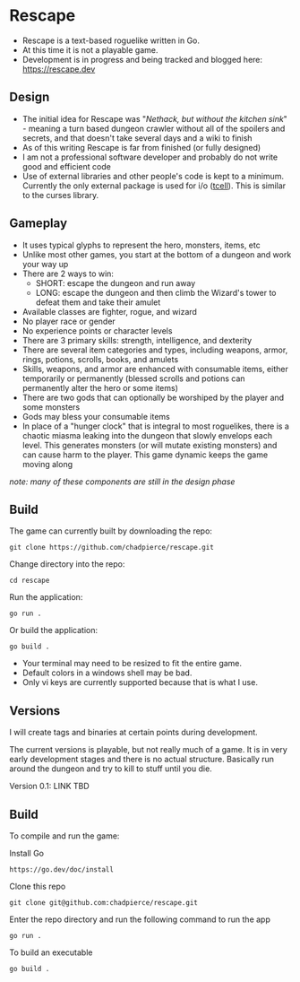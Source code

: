 # Rescape

- Rescape is a text-based roguelike written in Go. 
- At this time it is not a playable game. 
- Development is in progress and being tracked and blogged here: https://rescape.dev

## Design

- The initial idea for Rescape was "*Nethack, but without the kitchen sink*" - meaning a turn based dungeon crawler without all of the spoilers and secrets, and that doesn't take several days and a wiki to finish
- As of this writing Rescape is far from finished (or fully designed)
- I am not a professional software developer and probably do not write good and efficient code
- Use of external libraries and other people's code is kept to a minimum. Currently the only external package is used for i/o ([tcell](https://github.com/gdamore/tcell)). This is similar to the curses library.

## Gameplay

- It uses typical glyphs to represent the hero, monsters, items, etc
- Unlike most other games, you start at the bottom of a dungeon and work your way up
- There are 2 ways to win:
	- SHORT: escape the dungeon and run away
	- LONG: escape the dungeon and then climb the Wizard's tower to defeat them and take their amulet
- Available classes are fighter, rogue, and wizard
- No player race or gender
- No experience points or character levels
- There are 3 primary skills: strength, intelligence, and dexterity
- There are several item categories and types, including weapons, armor, rings, potions, scrolls, books, and amulets
- Skills, weapons, and armor are enhanced with consumable items, either temporarily or permanently (blessed scrolls and potions can permanently alter the hero or some items)
- There are two gods that can optionally be worshiped by the player and some monsters
- Gods may bless your consumable items
- In place of a "hunger clock" that is integral to most roguelikes, there is a chaotic miasma leaking into the dungeon that slowly envelops each level. This generates monsters (or will mutate existing monsters) and can cause harm to the player. This game dynamic keeps the game moving along

*note: many of these components are still in the design phase*

## Build

The game can currently built by downloading the repo: 

	git clone https://github.com/chadpierce/rescape.git

Change directory into the repo:

	cd rescape

Run the application:

	go run . 

Or build the application:

	go build .

- Your terminal may need to be resized to fit the entire game.
- Default colors in a windows shell may be bad.
- Only vi keys are currently supported because that is what I use. 

## Versions

I will create tags and binaries at certain points during development. 

The current versions is playable, but not really much of a game. It is in very early development stages and there is no actual structure. Basically run around the dungeon and try to kill to stuff until you die.

Version 0.1: LINK TBD

## Build

To compile and run the game:

Install Go

	https://go.dev/doc/install

Clone this repo

	git clone git@github.com:chadpierce/rescape.git

Enter the repo directory and run the following command to run the app

	go run .

To build an executable

	go build . 
